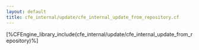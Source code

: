 ```yaml
---
layout: default
title: cfe_internal/update/cfe_internal_update_from_repository.cf
---
```


[%CFEngine_library_include(cfe_internal/update/cfe_internal_update_from_repository)%]
